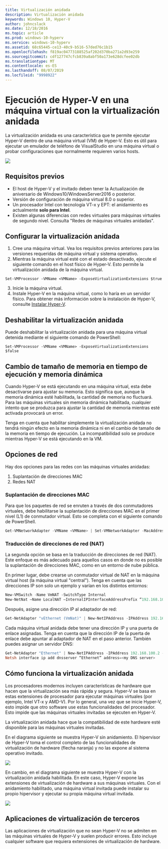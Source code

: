 ```yaml
---
title: Virtualización anidada
description: Virtualización anidada
keywords: Windows 10, Hyper-V
author: johncslack
ms.date: 12/18/2016
ms.topic: article
ms.prod: windows-10-hyperv
ms.service: windows-10-hyperv
ms.assetid: 68c65445-ce13-40c9-b516-57ded76c1b15
ms.openlocfilehash: f819ac04773188525af202d370ba271a2d93e259
ms.sourcegitcommit: cdf127747cfcb839a8abf50a173e628dcfee02db
ms.translationtype: MT
ms.contentlocale: es-ES
ms.lasthandoff: 08/07/2019
ms.locfileid: "9998922"
---
```

# <a name="run-hyper-v-in-a-virtual-machine-with-nested-virtualization"></a>Ejecución de Hyper-V en una máquina virtual con la virtualización anidada

La virtualización anidada es una característica que te permite ejecutar Hyper-V dentro de una máquina virtual (VM) de Hyper-V. Esto es útil para ejecutar un emulador de teléfono de VisualStudio en una máquina virtual o probar configuraciones que normalmente requieren varios hosts.

![](./media/HyperVNesting.png)

## <a name="prerequisites"></a>Requisitos previos

* El host de Hyper-V y el invitado deben tener la Actualización de aniversario de Windows10/WindowsServer2016 o posterior.
* Versión de configuración de máquina virtual 8.0 o superior.
* Un procesador Intel con tecnología VT-x y EPT: el anidamiento es actualmente **solo para Intel**.
* Existen algunas diferencias con redes virtuales para máquinas virtuales de segundo nivel. Consulta "Redes de máquinas virtuales anidadas".


## <a name="configure-nested-virtualization"></a>Configurar la virtualización anidada

1. Cree una máquina virtual. Vea los requisitos previos anteriores para las versiones requeridas de máquina virtual y sistema operativo.
2. Mientras la máquina virtual esté con el estado desactivado, ejecute el siguiente comando en el host físico de Hyper-V. Esto permite la virtualización anidada de la máquina virtual.

```
Set-VMProcessor -VMName <VMName> -ExposeVirtualizationExtensions $true
```
3. Inicie la máquina virtual.
4. Instale Hyper-V en la máquina virtual, como lo haría en un servidor físico. Para obtener más información sobre la instalación de Hyper-V, consulte [Instalar Hyper-V](../quick-start/enable-hyper-v.md).

## <a name="disable-nested-virtualization"></a>Deshabilitar la virtualización anidada
Puede deshabilitar la virtualización anidada para una máquina virtual detenida mediante el siguiente comando de PowerShell:
```
Set-VMProcessor -VMName <VMName> -ExposeVirtualizationExtensions $false
```

## <a name="dynamic-memory-and-runtime-memory-resize"></a>Cambio de tamaño de memoria en tiempo de ejecución y memoria dinámica
Cuando Hyper-V se está ejecutando en una máquina virtual, esta debe desactivarse para ajustar su memoria. Esto significa que, aunque la memoria dinámica esté habilitada, la cantidad de memoria no fluctuará. Para las máquinas virtuales sin memoria dinámica habilitada, cualquier intento que se produzca para ajustar la cantidad de memoria mientras esté activada provocará un error. 

Tenga en cuenta que habilitar simplemente la virtualización anidada no tendrá ningún efecto en la memoria dinámica ni en el cambio de tamaño de la memoria en tiempo de ejecución. La incompatibilidad solo se produce mientras Hyper-V se está ejecutando en la VM.

## <a name="networking-options"></a>Opciones de red

Hay dos opciones para las redes con las máquinas virtuales anidadas: 

1. Suplantación de direcciones MAC
2. Redes NAT

### <a name="mac-address-spoofing"></a>Suplantación de direcciones MAC
Para que los paquetes de red se enruten a través de dos conmutadores virtuales, debe habilitarse la suplantación de direcciones MAC en el primer nivel (L1) de conmutador virtual. Esto se completa con el siguiente comando de PowerShell.

``` PowerShell
Get-VMNetworkAdapter -VMName <VMName> | Set-VMNetworkAdapter -MacAddressSpoofing On
```

### <a name="network-address-translation-nat"></a>Traducción de direcciones de red (NAT)
La segunda opción se basa en la traducción de direcciones de red (NAT). Este enfoque es más adecuado para aquellos casos en donde no es posible la suplantación de direcciones MAC, como en un entorno de nube pública.

En primer lugar, debe crearse un conmutador virtual de NAT en la máquina virtual host (la máquina virtual "central"). Tenga en cuenta que las direcciones IP son solo un ejemplo y varían en los distintos entornos:

``` PowerShell
New-VMSwitch -Name VmNAT -SwitchType Internal
New-NetNat –Name LocalNAT –InternalIPInterfaceAddressPrefix “192.168.100.0/24”
```

Después, asigne una dirección IP al adaptador de red:

``` PowerShell
Get-NetAdapter "vEthernet (VmNat)" | New-NetIPAddress -IPAddress 192.168.100.1 -AddressFamily IPv4 -PrefixLength 24
```

Cada máquina virtual anidada debe tener una dirección IP y una puerta de enlace asignadas. Tenga en cuenta que la dirección IP de la puerta de enlace debe apuntar al adaptador de NAT en el paso anterior. También puedes asignar un servidor DNS:

``` PowerShell
Get-NetAdapter "Ethernet" | New-NetIPAddress -IPAddress 192.168.100.2 -DefaultGateway 192.168.100.1 -AddressFamily IPv4 -PrefixLength 24
Netsh interface ip add dnsserver “Ethernet” address=<my DNS server>
```

## <a name="how-nested-virtualization-works"></a>Cómo funciona la virtualización anidada

Los procesadores modernos incluyen características de hardware que hacen que la virtualización sea más rápida y segura. Hyper-V se basa en estas extensiones de procesador para ejecutar máquinas virtuales (por ejemplo, Intel VT-x y AMD-V). Por lo general, una vez que se inicie Hyper-V, esto impide que otro software use estas funcionalidades del procesador.  Esto impide que las máquinas virtuales invitadas se ejecuten en Hyper-V.

La virtualización anidada hace que la compatibilidad de este hardware esté disponible para las máquinas virtuales invitadas.

En el diagrama siguiente se muestra Hyper-V sin anidamiento.  El hipervisor de Hyper-V toma el control completo de las funcionalidades de virtualización de hardware (flecha naranja) y no las expone al sistema operativo invitado.

![](./media/HVNoNesting.PNG)

En cambio, en el diagrama siguiente se muestra Hyper-V con la virtualización anidada habilitada. En este caso, Hyper-V expone las extensiones de virtualización de hardware a sus máquinas virtuales. Con el anidamiento habilitado, una máquina virtual invitada puede instalar su propio hipervisor y ejecutar su propia máquina virtual invitada.

![](./media/HVNesting.png)

## <a name="3rd-party-virtualization-apps"></a>Aplicaciones de virtualización de terceros

Las aplicaciones de virtualización que no sean Hyper-V no se admiten en las máquinas virtuales de Hyper-V y suelen producir errores. Esto incluye cualquier software que requiera extensiones de virtualización de hardware.
